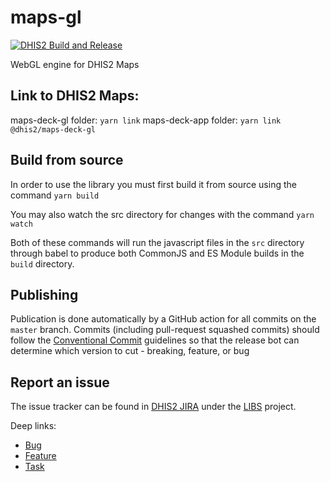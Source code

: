 # maps-gl

[![DHIS2 Build and Release](https://github.com/dhis2/maps-gl/workflows/DHIS2%20Build%20and%20Release/badge.svg)](https://github.com/dhis2/maps-gl/actions?query=workflow%3A%22DHIS2+Build+and+Release%22)

WebGL engine for DHIS2 Maps

## Link to DHIS2 Maps:

maps-deck-gl folder: `yarn link`
maps-deck-app folder: `yarn link @dhis2/maps-deck-gl`

## Build from source

In order to use the library you must first build it from source using the command `yarn build`

You may also watch the src directory for changes with the command `yarn watch`

Both of these commands will run the javascript files in the `src` directory through babel to produce both CommonJS and ES Module builds in the `build` directory.

## Publishing

Publication is done automatically by a GitHub action for all commits on the `master` branch. Commits (including pull-request squashed commits) should follow the [Conventional Commit](https://www.conventionalcommits.org/en/v1.0.0/) guidelines so that the release bot can determine which version to cut - breaking, feature, or bug

## Report an issue

The issue tracker can be found in [DHIS2 JIRA](https://jira.dhis2.org)
under the [LIBS](https://jira.dhis2.org/projects/LIBS) project.

Deep links:

- [Bug](https://jira.dhis2.org/secure/CreateIssueDetails!init.jspa?pid=10700&issuetype=10006&components=11028)
- [Feature](https://jira.dhis2.org/secure/CreateIssueDetails!init.jspa?pid=10700&issuetype=10300&components=11028)
- [Task](https://jira.dhis2.org/secure/CreateIssueDetails!init.jspa?pid=10700&issuetype=10003&components=11028)
